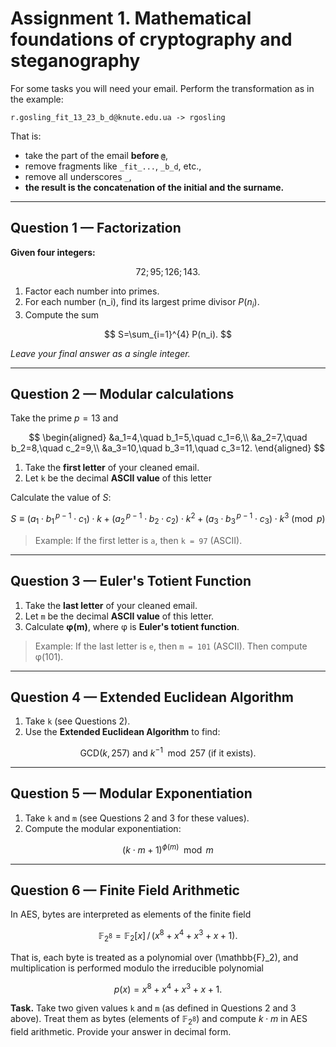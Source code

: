 # Assignment 1. Mathematical foundations of cryptography and steganography

For some tasks you will need your email. Perform the transformation as in the example:

```
r.gosling_fit_13_23_b_d@knute.edu.ua -> rgosling
```
That is:
- take the part of the email **before `@`**,  
- remove fragments like `_fit_...`, `_b_d`, etc.,  
- remove all underscores `_`,  
- **the result is the concatenation of the initial and the surname.**

---

## Question 1 — Factorization

**Given four integers:**

$$
72; 95; 126; 143.
$$

1) Factor each number into primes.  
2) For each number \(n_i\), find its largest prime divisor $P(n_i)$.  
3) Compute the sum

$$
S=\sum_{i=1}^{4} P(n_i).
$$

_Leave your final answer as a single integer._

---

## Question 2 — Modular calculations

Take the prime $p=13$ and

$$
\begin{aligned}
&a_1=4,\quad b_1=5,\quad c_1=6,\\
&a_2=7,\quad b_2=8,\quad c_2=9,\\
&a_3=10,\quad b_3=11,\quad c_3=12.
\end{aligned}
$$

1. Take the **first letter** of your cleaned email.  
2. Let `k` be the decimal **ASCII value** of this letter

Calculate the value of $S$:

$$ S \equiv (a_1\cdot b_1^{\,p-1}\cdot c_1) \cdot k + 
(a_2^{\,p-1}\cdot b_2\cdot c_2) \cdot k^2
      + (a_3\cdot b_3^{\,p-1}\cdot c_3) \cdot k^3 \pmod{p} $$

> Example: If the first letter is `a`, then `k = 97` (ASCII).

---

## Question 3 — Euler's Totient Function

1. Take the **last letter** of your cleaned email.  
2. Let `m` be the decimal **ASCII value** of this letter.  
3. Calculate **φ(m)**, where φ is **Euler's totient function**.

> Example: If the last letter is `e`, then `m = 101` (ASCII). Then compute φ(101).

---

## Question 4 — Extended Euclidean Algorithm

1. Take `k` (see Questions 2).  
2. Use the **Extended Euclidean Algorithm** to find:

$$
\text{GCD}(k, 257) \text{ and } k^{-1} \mod 257 \text{ (if it exists).}
$$

---

## Question 5 — Modular Exponentiation
 
1. Take `k` and `m` (see Questions 2 and 3 for these values).  
2. Compute the modular exponentiation:

$$
(k \cdot m + 1)^{\phi(m)} \mod m
$$

---

## Question 6 — Finite Field Arithmetic


In AES, bytes are interpreted as elements of the finite field 

$$
\mathbb{F}_{2^8} = \mathbb{F}_2[x] \,/\, (x^8 + x^4 + x^3 + x + 1).
$$

That is, each byte is treated as a polynomial over \(\mathbb{F}_2\), and multiplication is performed modulo the irreducible polynomial

$$
p(x) = x^8 + x^4 + x^3 + x + 1.
$$


**Task.** Take two given values `k` and `m` (as defined in Questions 2 and 3 above).  Treat them as bytes (elements of $\mathbb{F}_{2^8}$) and compute $k \cdot m$ in AES field arithmetic. Provide your answer in decimal form.